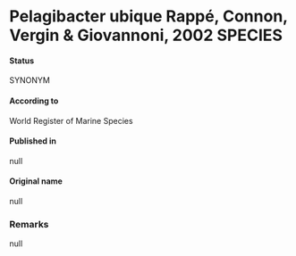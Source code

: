 # Pelagibacter ubique Rappé, Connon, Vergin & Giovannoni, 2002 SPECIES

#### Status
SYNONYM

#### According to
World Register of Marine Species

#### Published in
null

#### Original name
null

### Remarks
null